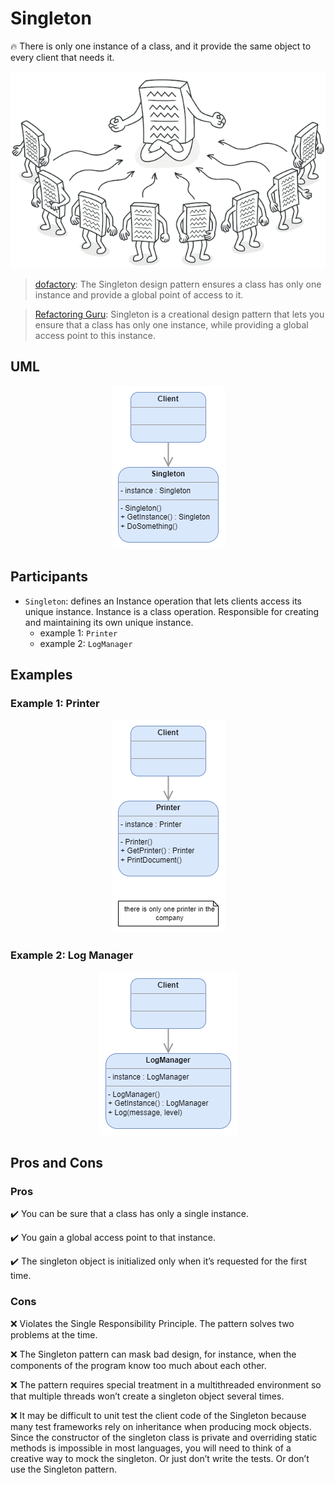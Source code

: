 # Singleton

:fire: There is only one instance of a class, and it provide the same object to every client that needs it.

![singleton](images/singleton.png)

> [dofactory](https://www.dofactory.com/net/design-patterns): 
> The Singleton design pattern ensures a class has only one instance and provide a global point of access to it.

> [Refactoring Guru](https://refactoring.guru/design-patterns/catalog):
> Singleton is a creational design pattern that lets you ensure that a class has only one instance, while providing a global access point to this instance.

## UML

<p align="center">
	<img src="images/SingletonUML.png" alt="singleton uml">
</p>

## Participants

* `Singleton`: defines an Instance operation that lets clients access its unique instance. Instance is a class operation. Responsible for creating and maintaining its own unique instance.
  * example 1: `Printer`
  * example 2: `LogManager`

## Examples

### Example 1: Printer

<p align="center">
	<img src="images/Singleton1.png" alt="singleton 1">
</p>


### Example 2: Log Manager

<p align="center">
	<img src="images/Singleton2.png" alt="singleton 2">
</p>


## Pros and Cons
 
### Pros

:heavy_check_mark: You can be sure that a class has only a single instance.

:heavy_check_mark: You gain a global access point to that instance.

:heavy_check_mark: The singleton object is initialized only when it’s requested for the first time.

### Cons

:x: Violates the Single Responsibility Principle. The pattern solves two problems at the time.

:x: The Singleton pattern can mask bad design, for instance, when the components of the program know too much about each other.

:x: The pattern requires special treatment in a multithreaded environment so that multiple threads won’t create a singleton object several times.
 
:x: It may be difficult to unit test the client code of the Singleton because many test frameworks rely on inheritance when producing mock objects. Since the constructor of the singleton class is private and overriding static methods is impossible in most languages, you will need to think of a creative way to mock the singleton. Or just don’t write the tests. Or don’t use the Singleton pattern.